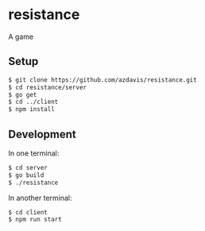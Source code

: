 # resistance

A game

## Setup

```sh
$ git clone https://github.com/azdavis/resistance.git
$ cd resistance/server
$ go get
$ cd ../client
$ npm install
```

## Development

In one terminal:

```sh
$ cd server
$ go build
$ ./resistance
```

In another terminal:

```sh
$ cd client
$ npm run start
```
